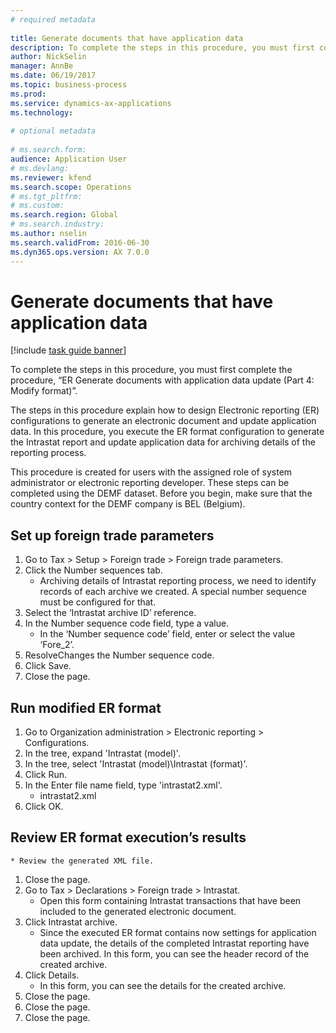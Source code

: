 ```yaml
--- 
# required metadata 
 
title: Generate documents that have application data
description: To complete the steps in this procedure, you must first complete the procedure, “ER Generate documents with application data update (Part 4 - Modify format)”. 
author: NickSelin
manager: AnnBe 
ms.date: 06/19/2017
ms.topic: business-process 
ms.prod:  
ms.service: dynamics-ax-applications 
ms.technology:  
 
# optional metadata 
 
# ms.search.form:   
audience: Application User 
# ms.devlang:  
ms.reviewer: kfend
ms.search.scope: Operations 
# ms.tgt_pltfrm:  
# ms.custom:  
ms.search.region: Global
# ms.search.industry: 
ms.author: nselin
ms.search.validFrom: 2016-06-30 
ms.dyn365.ops.version: AX 7.0.0 
---
```

# Generate documents that have application data

[!include [task guide banner](../../includes/task-guide-banner.md)]

To complete the steps in this procedure, you must first complete the procedure, “ER Generate documents with application data update (Part 4: Modify format)”.



The steps in this procedure explain how to design Electronic reporting (ER) configurations to generate an electronic document and update application data. In this procedure, you execute the ER format configuration to generate the Intrastat report and update application data for archiving details of the reporting process.



This procedure is created for users with the assigned role of system administrator or electronic reporting developer. These steps can be completed using the DEMF dataset. Before you begin, make sure that the country context for the DEMF company is BEL (Belgium).


## Set up foreign trade parameters
1. Go to Tax > Setup > Foreign trade > Foreign trade parameters.
2. Click the Number sequences tab.
    * Archiving details of Intrastat reporting process, we need to identify records of each archive we created. A special number sequence must be configured for that.  
3. Select the ‘Intrastat archive ID’ reference.
4. In the Number sequence code field, type a value.
    * In the ‘Number sequence code’ field, enter or select the value ‘Fore_2’.  
5. ResolveChanges the Number sequence code.
6. Click Save.
7. Close the page.

## Run modified ER format
1. Go to Organization administration > Electronic reporting > Configurations.
2. In the tree, expand 'Intrastat (model)'.
3. In the tree, select 'Intrastat (model)\Intrastat (format)'.
4. Click Run.
5. In the Enter file name field, type 'intrastat2.xml'.
    * intrastat2.xml  
6. Click OK.

## Review ER format execution’s results
    * Review the generated XML file.  
1. Close the page.
2. Go to Tax > Declarations > Foreign trade > Intrastat.
    * Open this form containing Intrastat transactions that have been included to the generated electronic document.  
3. Click Intrastat archive.
    * Since the executed ER format contains now settings for application data update, the details of the completed Intrastat reporting have been archived. In this form, you can see the header record of the created archive.  
4. Click Details.
    * In this form, you can see the details for the created archive.  
5. Close the page.
6. Close the page.
7. Close the page.

